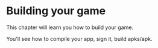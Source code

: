 # Building your game
This chapter will learn you how to build your game.

You'll see how to compile your app, sign it, build apks/apk.